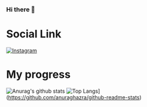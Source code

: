 ### Hi there 👋
# Social Link
[![Instagram](https://img.shields.io/badge/-Instagram-090909?style=for-the-badge&logo=Instagram)](https://www.instagram.com/danik_volt/)
# My progress
![Anurag's github stats](https://github-readme-stats.vercel.app/api?username=DanikVolt&count_private=true&show_icons=true&theme=onedark)
![Top Langs](https://github-readme-stats.vercel.app/api/top-langs/?DanikVolt=anuraghazra)](https://github.com/anuraghazra/github-readme-stats)

